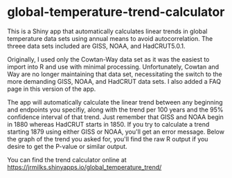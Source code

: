 # global-temperature-trend-calculator
This is a Shiny app that automatically calculates linear trends in global temperature data sets using annual means to avoid autocorrelation. The threee data sets included are GISS, NOAA, and HadCRUT5.0.1.

Originally, I used only the Cowtan-Way data set as it was the easiest to import into R and use with minimal processing. Unfortunately, Cowtan and Way are no longer maintaining that data set, necessitating the switch to the more demanding GISS, NOAA, and HadCRUT data sets. I also added a FAQ page in this version of the app.

The app will automatically calculate the linear trend between any beginning and endpoints you specifiy, along with the trend per 100 years and the 95% confidence interval of that trend. Just remember that GISS and NOAA begin in 1880 whereas HadCRUT starts in 1850. If you try to calculate a trend starting 1879 using either GISS or NOAA, you'll get an error message. Below the graph of the trend you asked for, you'll find the raw R output if you desire to get the P-value or similar output.

You can find the trend calculator online at https://jrmilks.shinyapps.io/global_temperature_trend/
